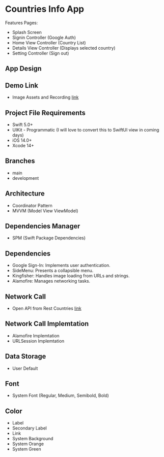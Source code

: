 #  Countries Info App
Features Pages:
- Splash Screen
- Signin Controller (Google Auth)
- Home View Controller (Country List)
- Details View Controller (Displays selected country)
- Setting Controller (Sign out)


## App Design


## Demo Link
- Image Assets and Recording [link](https://drive.google.com/drive/folders/1S8acB21JKgUImyYkqiWOeI76iK8GYqL1?usp=share_link)


## Project File Requirements
- Swift 5.0+
- UIKit - Programmatic (I will love to convert this to SwiftUI view in coming days)
- iOS 14.0+
- Xcode 14+


## Branches
- main
- development


## Architecture
- Coordinator Pattern
- MVVM (Model View ViewModel)


## Dependencies Manager
- SPM (Swift Package Dependencies)


## Dependencies
- Google Sign-In: Implements user authentication.
- SideMenu: Presents a collapsible menu.
- Kingfisher: Handles image loading from URLs and strings.
- Alamofire: Manages networking tasks.


## Network Call
- Open API from Rest Countries [link](https://restcountries.com)


## Network Call Implemtation
- Alamofire Implemtation
- URLSession Implemtation


## Data Storage
- User Default


## Font
- System Font (Regular, Medium, Semibold, Bold)


## Color
- Label
- Secondary Label
- Link
- System Background
- System Orange
- System Green
